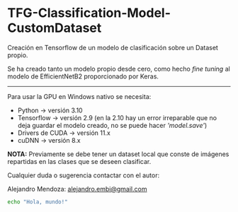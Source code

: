 # TFG-Classification-Model-CustomDataset

Creación en Tensorflow de un modelo de clasificación sobre un Dataset propio. 

Se ha creado tanto un modelo propio desde cero, como hecho _fine tuning_ al modelo de EfficientNetB2 proporcionado por Keras.

----------------------

Para usar la GPU en Windows nativo se necesita:

- Python -> versión 3.10
- Tensorflow -> versión 2.9 (en la 2.10 hay un error irreparable que no deja guardar el modelo creado, no se puede hacer *'model.save'*)
- Drivers de CUDA -> versión 11.x
- cuDNN -> versión 8.x

**NOTA:** Previamente se debe tener un dataset local que conste de imágenes repartidas en las clases que se deseen clasificar. 

Cualquier duda o sugerencia contactar con el autor:

Alejandro Mendoza: alejandro.embi@gmail.com

```bash
echo "Hola, mundo!"